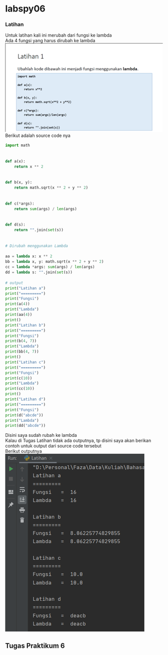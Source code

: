 # labspy06

### Latihan
Untuk latihan kali ini merubah dari fungsi ke lambda<br>
Ada 4 fungsi yang harus dirubah ke lambda<br>
![latihan](Pic/latihan.png)<br>
Berikut adalah source code nya
```python
import math


def a(x):
    return x ** 2


def b(x, y):
    return math.sqrt(x ** 2 + y ** 2)


def c(*args):
    return sum(args) / len(args)


def d(s):
    return "".join(set(s))


# Dirubah menggunakan Lambda

aa = lambda x: x ** 2
bb = lambda x, y: math.sqrt(x ** 2 + y ** 2)
cc = lambda *args: sum(args) / len(args)
dd = lambda s: "".join(set(s))

# output
print("Latihan a")
print("=========")
print("Fungsi")
print(a(4))
print("Lambda")
print(aa(4))
print()
print("Latihan b")
print("=========")
print("Fungsi")
print(b(4, 7))
print("Lambda")
print(bb(4, 7))
print()
print("Latihan c")
print("=========")
print("Fungsi")
print(c(10))
print("Lambda")
print(cc(10))
print()
print("Latihan d")
print("=========")
print("Fungsi")
print(d("abcde"))
print("Lambda")
print(dd("abcde"))
```
Disini saya sudah rubah ke lambda<br>
Kalau di Tugas Latihan tidak ada outputnya, tp disini saya akan berikan contoh untuk output dari source code tersebut<br>
Berikut outputnya<br>
![outputlatihan](Pic/outputlatihan.png)<br>

## Tugas Praktikum 6

